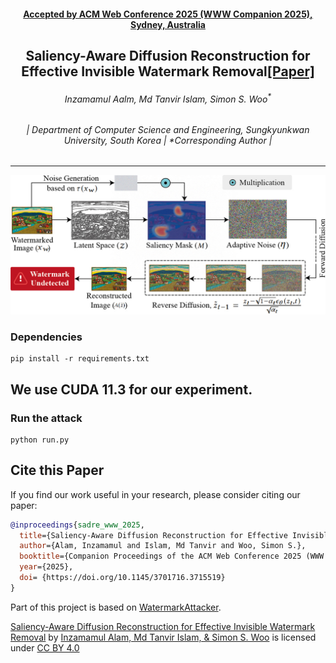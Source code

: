 <h4 align="center"><strong><a href="https://www2025.thewebconf.org/short-papers">Accepted by ACM Web Conference 2025 (WWW Companion 2025), Sydney, Australia</a></strong></h4>
<h2 align="center"><strong>Saliency-Aware Diffusion Reconstruction for Effective Invisible Watermark Removal<a href="https://github.com/inzamamulDU/SADRE/blob/main/assets/SADRE_Paper.pdf" target="_blank">[Paper]</a></strong></h2>
<h6 align="center">Inzamamul Aalm<sup></sup>, Md Tanvir Islam<sup></sup>, Simon S. Woo<sup>*</sup></h6>
<h6 align="center">| Department of Computer Science and Engineering, Sungkyunkwan University, South Korea | *Corresponding Author |</h6> 
<hr>

![](./assets/SADRE_Fig.jpg)

### Dependencies
```
pip install -r requirements.txt
````
## We use CUDA 11.3 for our experiment.
### Run the attack
```
python run.py
````


## Cite this Paper

If you find our work useful in your research, please consider citing our paper:

```bibtex
@inproceedings{sadre_www_2025,
  title={Saliency-Aware Diffusion Reconstruction for Effective Invisible Watermark Removal},
  author={Alam, Inzamamul and Islam, Md Tanvir and Woo, Simon S.},
  booktitle={Companion Proceedings of the ACM Web Conference 2025 (WWW Companion’25)},
  year={2025},
  doi= {https://doi.org/10.1145/3701716.3715519}
}
```

Part of this project is based on [WatermarkAttacker](https://github.com/XuandongZhao/WatermarkAttacker).

 <p xmlns:cc="http://creativecommons.org/ns#" xmlns:dct="http://purl.org/dc/terms/"><a property="dct:title" rel="cc:attributionURL" href="http://10.1145/3701716.3715519">Saliency-Aware Diffusion Reconstruction for Effective Invisible Watermark Removal</a> by <a rel="cc:attributionURL dct:creator" property="cc:attributionName" href="https://github.com/inzamamulDU/SADRE">Inzamamul Alam, Md Tanvir Islam, & Simon S. Woo</a> is licensed under <a href="https://creativecommons.org/licenses/by/4.0/?ref=chooser-v1" target="_blank" rel="license noopener noreferrer" style="display:inline-block;">CC BY 4.0<img style="height:22px!important;margin-left:3px;vertical-align:text-bottom;" src="https://mirrors.creativecommons.org/presskit/icons/cc.svg?ref=chooser-v1" alt=""><img style="height:22px!important;margin-left:3px;vertical-align:text-bottom;" src="https://mirrors.creativecommons.org/presskit/icons/by.svg?ref=chooser-v1" alt=""></a></p> 
